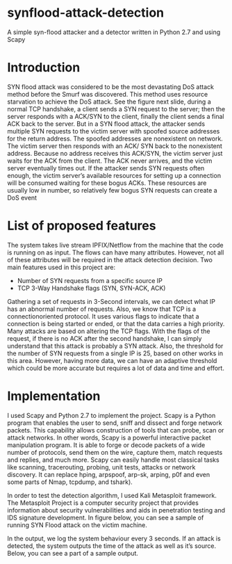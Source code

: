 # synflood-attack-detection
A simple syn-flood attacker and a detector written in Python 2.7 and using Scapy

# Introduction

SYN flood attack was considered to be the most devastating DoS attack method
before the Smurf was discovered. This method uses resource starvation to
achieve the DoS attack. See the figure next slide, during a normal TCP handshake, a client sends a SYN request to the server; then the server responds with
a ACK/SYN to the client, finally the client sends a final ACK back to the server.
But in a SYN flood attack, the attacker sends multiple SYN requests to the victim server with spoofed source addresses for the return address. The spoofed
addresses are nonexistent on network. The victim server then responds with an
ACK/ SYN back to the nonexistent address. Because no address receives this
ACK/SYN, the victim server just waits for the ACK from the client. The ACK
never arrives, and the victim server eventually times out. If the attacker sends
SYN requests often enough, the victim server’s available resources for setting up
a connection will be consumed waiting for these bogus ACKs. These resources
are usually low in number, so relatively few bogus SYN requests can create a
DoS event

# List of proposed features

The system takes live stream IPFIX/Netflow from the machine that the code
is running on as input. The flows can have many attributes. However, not all
of these attributes will be required in the attack detection decision. Two main
features used in this project are:

- Number of SYN requests from a specific source IP
- TCP 3-Way Handshake flags (SYN, SYN-ACK, ACK)

Gathering a set of requests in 3-Second intervals, we can detect what IP has
an abnormal number of requests. Also, we know that TCP is a connectionoriented protocol. It uses various flags to indicate that a connection is being
started or ended, or that the data carries a high priority. Many attacks are
based on altering the TCP flags. With the flags of the request, if there is no
ACK after the second handshake, I can simply understand that this attack is
probably a SYN attack. Also, the threshold for the number of SYN requests
from a single IP is 25, based on other works in this area. However, having
more data, we can have an adaptive threshold which could be more accurate
but requires a lot of data and time and effort.

# Implementation

I used Scapy and Python 2.7 to implement the project. Scapy is a Python
program that enables the user to send, sniff and dissect and forge network packets. This capability allows construction of tools that can probe, scan or attack
networks. In other words, Scapy is a powerful interactive packet manipulation
program. It is able to forge or decode packets of a wide number of protocols,
send them on the wire, capture them, match requests and replies, and much
more. Scapy can easily handle most classical tasks like scanning, tracerouting,
probing, unit tests, attacks or network discovery. It can replace hping, arpspoof,
arp-sk, arping, p0f and even some parts of Nmap, tcpdump, and tshark).

In order to test the detection algorithm, I used Kali Metasploit framework.
The Metasploit Project is a computer security project that provides information
about security vulnerabilities and aids in penetration testing and IDS signature
development. In figure below, you can see a sample of running SYN Flood
attack on the victim machine.

In the output, we log the system behaviour every 3 seconds. If an attack is
detected, the system outputs the time of the attack as well as it’s source. Below,
you can see a part of a sample output.
